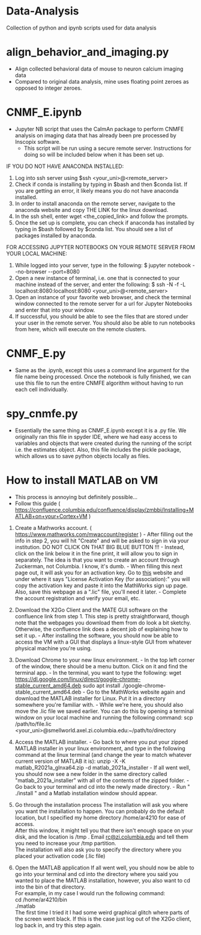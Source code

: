 # Data-Analysis
Collection of python and ipynb scripts used for data analysis

  # align_behavior_and_imaging.py
  - Align collected behavioral data of mouse to neuron calcium imaging data
  - Compared to original data analysis, mine uses floating point zeroes as opposed to integer zeroes.
  
  # CNMF_E.ipynb
  - Jupyter NB script that uses the CaImAn package to perform CNMFE analysis on imaging data that has already been pre processed by Inscopix software.
    - This script will be run using a secure remote server. Instructions for doing so will be included below when it has been set up. 
  
  IF YOU DO NOT HAVE ANACONDA INSTALLED:
  1. Log into ssh server using $ssh <your_uni>@<remote_server>
  2. Check if conda is installing by typing in $bash and then $conda list. If you are getting an error, it likely means you do not have anaconda installed.
  3. In order to install anaconda on the remote server, navigate to the anaconda website and copy THE LINK for the linux download.
  4. In the ssh shell, enter wget <the_copied_link> and follow the prompts.
  5. Once the set up is complete, you can check if anaconda has installed by typing in $bash followed by $conda list. You should see a list of packages installed by anaconda.

  FOR ACCESSING JUPYTER NOTEBOOKS ON YOUR REMOTE SERVER FROM YOUR LOCAL MACHINE:
  1. While logged into your server, type in the following: $ jupyter notebook --no-browser --port=8080
  2. Open a new instance of terminal, i.e. one that is connected to your machine instead of the server, and enter the following: $ ssh -N -f -L localhost:8080:localhost:8080 <your_uni>@<remote_server>
  3. Open an instance of your favorite web browser, and check the terminal window connected to the remote server for a url for Jupyter Notebooks and enter that into your window.
  4. If successful, you should be able to see the files that are stored under your user in the remote server. You should also be able to run notebooks from here, which will execute on the remote clusters.

  # CNMF_E.py
  - Same as the .ipynb, except this uses a command line argument for the file name being processed. Once the notebook is fully finished, we can use this file to run the entire CNMFE algorithm without having to run each cell individually.

  
  # spy_cnmfe.py
  - Essentially the same thing as CNMF_E.ipynb except it is a .py file. We originally ran this file in spyder IDE, where we had easy access to variables and objects that were created during the running of the script i.e. the estimates object. Also, this file includes the pickle package, which allows us to save python objects locally as files.


  # How to install MATLAB on VM
  - This process is annoying but definitely possible...
  - Follow this guide ( https://confluence.columbia.edu/confluence/display/zmbbi/Installing+MATLAB+on+your+Cortex+VM )
  1. Create a Mathworks account. ( https://www.mathworks.com/mwaccount/register )
    - After filling out the info in step 2, you will hit "Create" and will be asked to sign in via your institution. DO NOT CLICK ON THAT BIG BLUE BUTTON !!!
    - Instead, click on the link below it in the fine print, it will allow you to sign in separately. The idea is that you want to create an account through        Zuckerman, not Columbia. I know, it's dumb.
    - When filling this next page out, it will ask you for an activation key. Go to [this](https://internal.zi.columbia.edu/sites/default/files/content/zi_matlab_concurrent.txt) website and under where it says "License Activation Key (for association):" you will copy the activation key and paste it into the MathWorks sign up page. Also, save this webpage as a ".lic" file, you'll need it later.
    - Complete the account registration and verify your email, etc.
  
  2. Download the X2Go Client and the MATE GUI software on the confluence link from step 1. This step is pretty straightforward, though note that the webpages you download them from do look a bit sketchy. Otherwise, the confluence link does a decent job of explaining how to set it up. 
    - After installing the software, you should now be able to access the VM with a GUI that displays a linux-style GUI from whatever physical machine you're using.
  
  3. Download Chrome to your new linux environment.
    - In the top left corner of the window, there should be a menu button. Click on it and find the terminal app. 
    - In the terminal, you want to type the following:
    wget https://dl.google.com/linux/direct/google-chrome-stable_current_amd64.deb
    sudo apt install ./google-chrome-stable_current_amd64.deb
    - Go to the MathWorks website again and download the MATLAB installer for Linux. Put it in a directory somewhere you're familiar with.
    - While we're here, you should also move the .lic file we saved earlier. You can do this by opening a terminal window on your local machine and running the following command:
    scp /path/to/file.lic <your_uni>@smellworld.axel.zi.columbia.edu:~/path/to/directory

  4. Access the MATLAB installer.
    - Go back to where you put your zipped MATLAB installer in your linux environment, and type in the following command at the linux terminal (and change the year to match whatever current version of MATLAB it is):
    unzip -X -K matlab_R2021a_glnxa64.zip -d matlab_2021a_installer
    - If all went well, you should now see a new folder in the same directory called "matlab_2021a_installer" with all of the contents of the zipped folder.
    - Go back to your terminal and cd into the newly made directory.
    - Run " ./install " and a Matlab installation window should appear.
    
  5. Go through the installation process
    The installation will ask you where you want the installation to happen. You can probably do the default location, but I specified my home directory /home/ar4210 for ease of access.<br/>
    After this window, it might tell you that there isn't enough space on your disk, and the location is /tmp . Email rc@zi.columbia.edu and tell them you need to increase your /tmp partition.<br/>
    The installation will also ask you to specify the directory where you placed your activation code  (.lic file)
  
  6. Open the MATLAB application
    If all went well, you should now be able to go into your terminal and cd into the directory where you said you wanted to place the MATLAB installation, however, you also want to cd into the bin of that directory.<br/>
    For example, in my case I would run the following command:<br/>
    cd /home/ar4210/bin<br/>
    ./matlab<br/>
    The first time I tried it I had some weird graphical glitch where parts of the screen went black. If this is the case just log out of the X2Go client, log back in, and try this step again.
    



